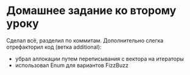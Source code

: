# Домашнее задание ко второму уроку

Сделал всё, разделил по коммитам. Дополнительно слегка отрефакторил код (ветка additional):
* убрал аллокации путем переписывания с вектора на итераторы
* использовал Enum для вариантов FizzBuzz
